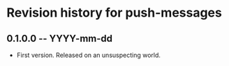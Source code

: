 # Revision history for push-messages

## 0.1.0.0  -- YYYY-mm-dd

* First version. Released on an unsuspecting world.
